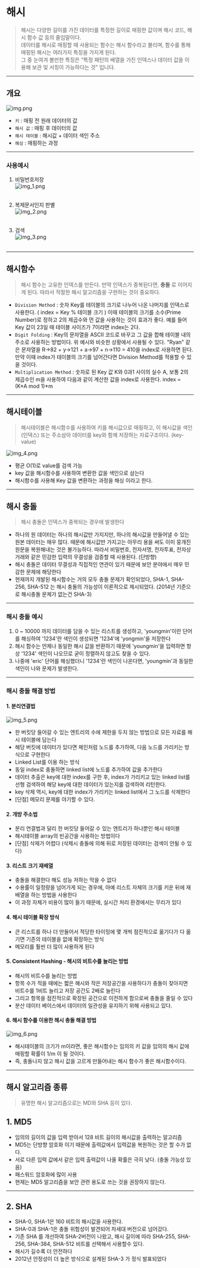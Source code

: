 # 해시
> 해시는 다양한 길이를 가진 데이터를 특정한 길이로 매핑한 값이며 해시 코드, 해시 함수 값 등의 줄임말이다. <br>
> 데이터를 해시로 매핑할 때 사용되는 함수는 해시 함수라고 불리며, 함수를 통해 매핑된 해시는 여러가지 특징을 가지게 된다. <br> 
> 그 중 눈여겨 볼만한 특징은 “특정 패턴의 배열을 가진 인덱스나 데이터 값을 이용해 보관 및 서칭이 가능하다는 것” 입니다. <br> 

---

## 개요
![img.png](해시/img.png)

- ```키``` : 매핑 전 원래 데이터의 값
- ```해시 값``` : 매핑 후 데이터의 값
- ```해시 테이블``` : 해시값 + 데이터 색인 주소
- ```해싱``` : 매핑하는 과정

---

### 사용예시
1. 비밀번호저장<br>
![img_1.png](해시/img_1.png) <br><br>

2. 복제문서인지 판별 <br>
![img_2.png](해시/img_2.png) <br><br>

3. 검색 <br>
![img_3.png](해시/img_3.png) <br><br>

---

## 해시함수
> 해시 함수는 고유한 인덱스를 만든다. 만약 인덱스가 중복된다면, **충돌** 로 이어지게 된다. 따라서 적절한 해시 알고리즘을 구현하는 것이 중요하다.

- ```Division Method``` : 숫자 Key를 테이블의 크기로 나누어 나온 나머지를 인덱스로 사용한다. ( index = Key % 테이블 크기 ) 이때 테이블의 크기를 소수(Prime Number)로 정하고 2의 제곱수와 먼 값을 사용하는 것이 효과가 좋다. 예를 들어 Key 값이 23일 때 테이블 사이즈가 7이라면 index는 2다.
- ```Digit Folding``` : Key의 문자열을 ASCII 코드로 바꾸고 그 값을 합해 테이블 내의 주소로 사용하는 방법이다. 위 예시와 비슷한 상황에서 사용될 수 있다. "Ryan" 같은 문자열을 R->82 + y->121 +  a->97  + n->110 = 410을 index로 사용하면 된다. 만약 이때 index가 테이블의 크기를 넘어간다면 Division Method를 적용할 수 있을 것이다.
- ```Multiplication Method``` : 숫자로 된 Key 값 K와 0과1 사이의 실수 A, 보통 2의 제곱수인 m을 사용하여 다음과 같이 계산한 값을 index로 사용한다. index = (K*A mod 1)*m

---

## 해시테이블 
> 해시테이블은 해시함수를 사용하여 키를 해시값으로 매핑하고, 이 해시값을 색인(인덱스) 또는 주소삼아 데이터를 key와 함께 저장하는 자료구조이다. (key-value)

![img_4.png](해시/img_4.png)
- 평균 O(1)로 value를 검색 가능
- key 값을 해시함수를 사용하여 변환한 값을 색인으로 삼는다
- 해시함수를 사용해 Key 값을 변환하는 과정을 해싱 이라고 한다.

---

## 해시 충돌
> 해시 충돌은 인덱스가 중복되는 경우에 발생한다

- 하나의 원 데이터는 하나의 해시값만 가지지만, 하나의 해시값을 만들어낼 수 있는 원본 데이터는 매우 많다. 때문에 해시값만 가지고는 아무리 용을 써도 이미 뭉개진 원문을 복원해내는 것은 불가능하다. 따라서 비밀번호, 전자서명, 전자투표, 전자상거래와 같은 민감한 입력의 무결성을 검증할 때 사용된다. (단방향)
- 해시 충돌은 데이터 무결성과 직접적인 연관이 있기 때문에 보안 분야에서 매우 민감한 문제에 해당한다
- 현재까지 개발된 해시함수는 거의 모두 충돌 문제가 확인되었다, SHA-1, SHA-256, SHA-512 는 해시 충돌의 가능성이 이론적으로 제시되었다. (2014년 기준으로 해시충돌 문제가 없는건 SHA-3)

---

### 해시 충돌 예시
1. 0 ~ 10000 까지 데이터를 담을 수 있는 리스트를 생성하고, 'youngmin'이란 단어를 해싱하여 '1234'란 색인이 생성되면 '1234'에 'yongmin'을 저장한다
2. 해시 함수는 언제나 동일한 해시 값을 반환하기 때문에 'youngmin'을 입력하면 항상 '1234' 색인이 나오므로 굳이 정렬하지 않고도 찾을 수 있다.
3. 나중에 'eric' 단어를 해싱했더니 '1234'란 색인이 나온다면, 'youngmin'과 동일한 색인이 나와 문제가 발생한다.

---

### 해시 충돌 해결 방법
#### 1. 분리연결법
![img_5.png](해시/img_5.png)
- 한 버킷당 들어갈 수 있는 엔트리의 수에 제한을 두지 않는 방법으로 모든 자료를 해시 테이블에 담는다
- 해당 버킷에 데이터가 있다면 체인처럼 노드를 추가하여, 다음 노드를 가리키는 방식으로 구현한다
- Linked List를 이용 하는 방식
- 동일 index로 충돌하면 linked list에 노드를 추가하여 값을 추가한다
- 데이터 추출은 key에 대한 index를 구한 후, index가 가리키고 있는 linked list를 선형 검색하여 해당 key에 대한 데이터가 있는지를 검색하여 리턴한다.
- key 삭제 역시, key에 대한 index가 가리키는 linked list에서 그 노드를 삭제한다
- [단점] 메모리 문제를 야기할 수 있다.

#### 2. 개방 주소법
- 분리 연결법과 달리 한 버킷당 들어갈 수 있는 엔트리가 하나뿐인 해시 테이블
- 해시테이블 array의 빈공간을 사용하는 방법이다
- [단점] 삭제가 어렵다 (삭제시 충돌에 의해 뒤로 저장된 데이터는 검색이 안될 수 있다)

#### 3. 리스트 크기 재배열
- 충돌을 해결한다 해도 성능 저하는 막을 수 없다
- 수용률이 일정량을 넘어가게 되는 경우에, 아예 리스트 자체의 크기를 키운 뒤에 재배열을 하는 방법을 사용한다
- 이 과정 자체가 비용이 많이 들기 때문에, 실시간 처리 환경에서는 무리가 있다 

#### 4. 해시 테이블 확장 방식
- 큰 리스트를 하나 더 만들어서 적당한 타이밍에 몇 개씩 점진적으로 옮기다가 다 옮기면 기존의 테이블을 없애 확장하는 방식
- 메모리를 훨씬 더 많이 사용하게 된다

#### 5. Consistent Hashing - 해시의 비트수를 늘리는 방법
- 해시의 비트수를 늘리는 방법
- 항목 수가 적을 때에는 짧은 해시와 작은 저장공간을 사용하다가 충돌이 잦아지면 비트수를 1비트 늘리고 저장 공간도 2배로 늘린다
- 그리고 항목을 점진적으로 확장된 공간으로 이전하게 함으로써 충돌을 줄일 수 있다
- 분산 데이터 베이스에서 데이터의 일관성을 유지하기 위해 사용되고 있다.

#### 6. 해시 함수를 이용한 해시 충돌 해결 방법
![img_6.png](해시/img_6.png)
- 해시테이블의 크기가 m이라면, 좋은 해시함수는 임의의 키 값을 임의의 해시 값에 매핑할 확률이 1/m 이 될 것이다.
- 즉, 충돌나지 않고 해시 값을 고르게 만들어내는 해시 함수가 좋은 해시함수이다.

---

## 해시 알고리즘 종류
> 유명한 해시 알고리즘으로는 MD와 SHA 등이 있다.

## 1. MD5
- 임의의 길이의 값을 입력 받아서 128 비트 길이의 해시값을 출력하는 알고리즘
- MD5는 단방향 암호화 이기 때문에 출력값에서 입력값을 복원하는 것은 할 수가 없다.
- 서로 다른 입력 값에서 같은 입력 출력값이 나올 확률은 극히 낮다. (충돌 가능성 있음)
- 패스워드 암호화에 많이 사용
- 현재는 MD5 알고리즘을 보안 관련 용도로 쓰는 것을 권장하지 않는다.

---

## 2. SHA
- SHA-0, SHA-1은 160 비트의 해시값을 사용한다.
- SHA-0과 SHA-1은 충돌 위험성이 발견되어 차세대 버전으로 넘어갔다.
- 기존 SHA 를 개선하여 SHA-2버전이 나왔고, 해시 길이에 따라 SHA-255, SHA-256, SHA-384, SHA-512 비트를 선택해서 사용할수 있다.
- 해시가 길수록 더 안전하다
- 2012년 안정성이 더 높은 방식으로 설계된 SHA-3 가 정식 발표되었다